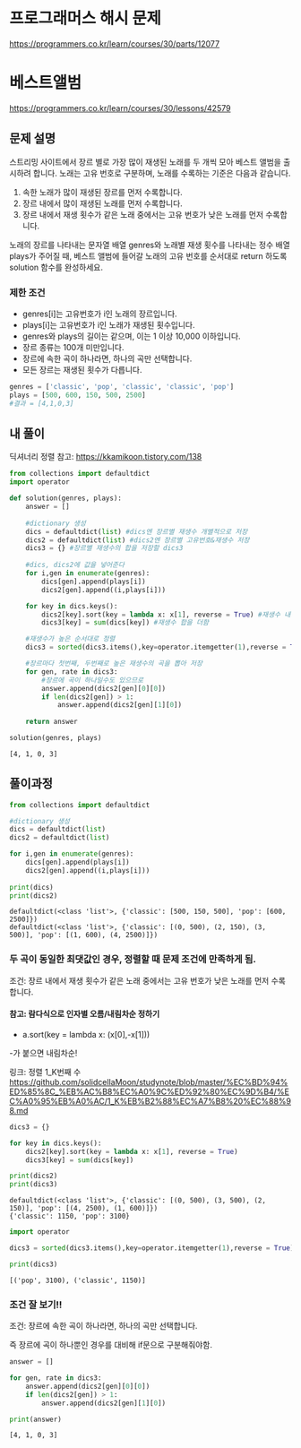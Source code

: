 # 프로그래머스 해시 문제
https://programmers.co.kr/learn/courses/30/parts/12077

# 베스트앨범
https://programmers.co.kr/learn/courses/30/lessons/42579

## 문제 설명
스트리밍 사이트에서 장르 별로 가장 많이 재생된 노래를 두 개씩 모아 베스트 앨범을 출시하려 합니다. 노래는 고유 번호로 구분하며, 노래를 수록하는 기준은 다음과 같습니다.

1. 속한 노래가 많이 재생된 장르를 먼저 수록합니다.
2. 장르 내에서 많이 재생된 노래를 먼저 수록합니다.
3. 장르 내에서 재생 횟수가 같은 노래 중에서는 고유 번호가 낮은 노래를 먼저 수록합니다.

노래의 장르를 나타내는 문자열 배열 genres와 노래별 재생 횟수를 나타내는 정수 배열 plays가 주어질 때, 베스트 앨범에 들어갈 노래의 고유 번호를 순서대로 return 하도록 solution 함수를 완성하세요.


### 제한 조건
* genres[i]는 고유번호가 i인 노래의 장르입니다.
* plays[i]는 고유번호가 i인 노래가 재생된 횟수입니다.
* genres와 plays의 길이는 같으며, 이는 1 이상 10,000 이하입니다.
* 장르 종류는 100개 미만입니다.
* 장르에 속한 곡이 하나라면, 하나의 곡만 선택합니다.
* 모든 장르는 재생된 횟수가 다릅니다.


```python
genres = ['classic', 'pop', 'classic', 'classic', 'pop']
plays = [500, 600, 150, 500, 2500]
#결과 = [4,1,0,3]
```

## 내 풀이

딕셔너리 정렬 참고: https://kkamikoon.tistory.com/138


```python
from collections import defaultdict
import operator

def solution(genres, plays):
    answer = []
    
    #dictionary 생성
    dics = defaultdict(list) #dics엔 장르별 재생수 개별적으로 저장
    dics2 = defaultdict(list) #dics2엔 장르별 고유번호&재생수 저장
    dics3 = {} #장르별 재생수의 합을 저장할 dics3
    
    #dics, dics2에 값을 넣어준다
    for i,gen in enumerate(genres):
        dics[gen].append(plays[i])
        dics2[gen].append((i,plays[i]))

    for key in dics.keys():
        dics2[key].sort(key = lambda x: x[1], reverse = True) #재생수 내림차순으로 정렬
        dics3[key] = sum(dics[key]) #재생수 합을 더함

    #재생수가 높은 순서대로 정렬
    dics3 = sorted(dics3.items(),key=operator.itemgetter(1),reverse = True)

    #장르마다 첫번째, 두번째로 높은 재생수의 곡을 뽑아 저장
    for gen, rate in dics3:
        #장르에 곡이 하나일수도 있으므로
        answer.append(dics2[gen][0][0])
        if len(dics2[gen]) > 1:
            answer.append(dics2[gen][1][0])
    
    return answer
```


```python
solution(genres, plays)
```




    [4, 1, 0, 3]



## 풀이과정


```python
from collections import defaultdict

#dictionary 생성 
dics = defaultdict(list)
dics2 = defaultdict(list)

for i,gen in enumerate(genres):
    dics[gen].append(plays[i])
    dics2[gen].append((i,plays[i]))
    
print(dics)
print(dics2)
```

    defaultdict(<class 'list'>, {'classic': [500, 150, 500], 'pop': [600, 2500]})
    defaultdict(<class 'list'>, {'classic': [(0, 500), (2, 150), (3, 500)], 'pop': [(1, 600), (4, 2500)]})
    

### 두 곡이 동일한 최댓값인 경우, 정렬할 때 문제 조건에 만족하게 됨.

조건: 장르 내에서 재생 횟수가 같은 노래 중에서는 고유 번호가 낮은 노래를 먼저 수록합니다.

#### 참고: 람다식으로 인자별 오름/내림차순 정하기
* a.sort(key = lambda x: (x[0],-x[1]))

-가 붙으면 내림차순!

링크: 정렬 1_K번째 수 https://github.com/solidcellaMoon/studynote/blob/master/%EC%BD%94%ED%85%8C_%EB%AC%B8%EC%A0%9C%ED%92%80%EC%9D%B4/%EC%A0%95%EB%A0%AC/1_K%EB%B2%88%EC%A7%B8%20%EC%88%98.md


```python
dics3 = {}

for key in dics.keys():
    dics2[key].sort(key = lambda x: x[1], reverse = True)
    dics3[key] = sum(dics[key])

print(dics2)
print(dics3)
```

    defaultdict(<class 'list'>, {'classic': [(0, 500), (3, 500), (2, 150)], 'pop': [(4, 2500), (1, 600)]})
    {'classic': 1150, 'pop': 3100}
    


```python
import operator

dics3 = sorted(dics3.items(),key=operator.itemgetter(1),reverse = True)

print(dics3)
```

    [('pop', 3100), ('classic', 1150)]
    

### 조건 잘 보기!!
조건: 장르에 속한 곡이 하나라면, 하나의 곡만 선택합니다.

즉 장르에 곡이 하나뿐인 경우를 대비해 if문으로 구분해줘야함.


```python
answer = []

for gen, rate in dics3:
    answer.append(dics2[gen][0][0])
    if len(dics2[gen]) > 1:
        answer.append(dics2[gen][1][0])

print(answer)
```

    [4, 1, 0, 3]
    


```python

```


```python

```


```python

```
